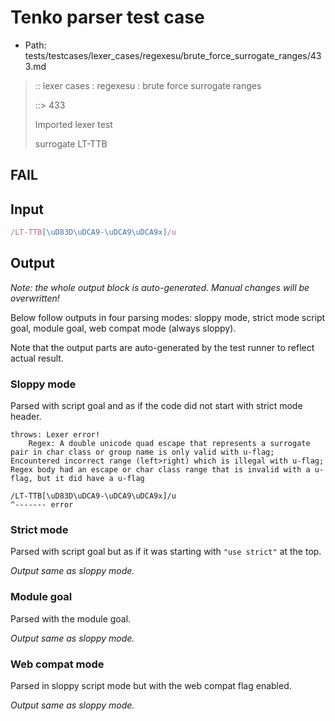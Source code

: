 # Tenko parser test case

- Path: tests/testcases/lexer_cases/regexesu/brute_force_surrogate_ranges/433.md

> :: lexer cases : regexesu : brute force surrogate ranges
>
> ::> 433
>
> Imported lexer test
>
> surrogate LT-TTB

## FAIL

## Input

`````js
/LT-TTB[\uD83D\uDCA9-\uDCA9\uDCA9x]/u
`````

## Output

_Note: the whole output block is auto-generated. Manual changes will be overwritten!_

Below follow outputs in four parsing modes: sloppy mode, strict mode script goal, module goal, web compat mode (always sloppy).

Note that the output parts are auto-generated by the test runner to reflect actual result.

### Sloppy mode

Parsed with script goal and as if the code did not start with strict mode header.

`````
throws: Lexer error!
    Regex: A double unicode quad escape that represents a surrogate pair in char class or group name is only valid with u-flag; Encountered incorrect range (left>right) which is illegal with u-flag; Regex body had an escape or char class range that is invalid with a u-flag, but it did have a u-flag

/LT-TTB[\uD83D\uDCA9-\uDCA9\uDCA9x]/u
^------- error
`````

### Strict mode

Parsed with script goal but as if it was starting with `"use strict"` at the top.

_Output same as sloppy mode._

### Module goal

Parsed with the module goal.

_Output same as sloppy mode._

### Web compat mode

Parsed in sloppy script mode but with the web compat flag enabled.

_Output same as sloppy mode._
